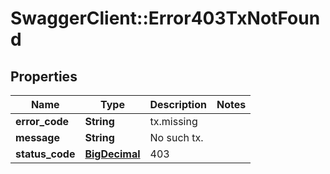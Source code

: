 # SwaggerClient::Error403TxNotFound

## Properties
Name | Type | Description | Notes
------------ | ------------- | ------------- | -------------
**error_code** | **String** | tx.missing | 
**message** | **String** | No such tx. | 
**status_code** | [**BigDecimal**](BigDecimal.md) | 403 | 

